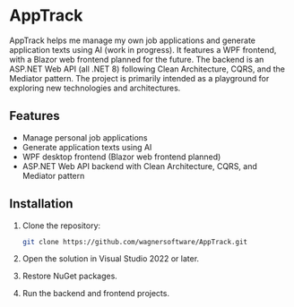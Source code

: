 # AppTrack

AppTrack helps me manage my own job applications and generate application texts using AI (work in progress). It features a WPF frontend, with a Blazor web frontend planned for the future. The backend is an ASP.NET Web API (all .NET 8) following Clean Architecture, CQRS, and the Mediator pattern. 
The project is primarily intended as a playground for exploring new technologies and architectures.

## Features
- Manage personal job applications
- Generate application texts using AI
- WPF desktop frontend (Blazor web frontend planned)
- ASP.NET Web API backend with Clean Architecture, CQRS, and Mediator pattern

## Installation
1. Clone the repository:
   ```bash
   git clone https://github.com/wagnersoftware/AppTrack.git
2. Open the solution in Visual Studio 2022 or later.

3. Restore NuGet packages.

4. Run the backend and frontend projects.
